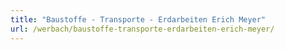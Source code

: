 ```yaml
---
title: "Baustoffe - Transporte - Erdarbeiten Erich Meyer"
url: /werbach/baustoffe-transporte-erdarbeiten-erich-meyer/
---
```

